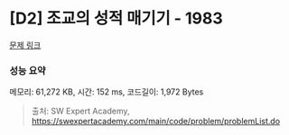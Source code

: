 # [D2] 조교의 성적 매기기 - 1983 

[문제 링크](https://swexpertacademy.com/main/code/problem/problemDetail.do?contestProbId=AV5PwGK6AcIDFAUq) 

### 성능 요약

메모리: 61,272 KB, 시간: 152 ms, 코드길이: 1,972 Bytes



> 출처: SW Expert Academy, https://swexpertacademy.com/main/code/problem/problemList.do
